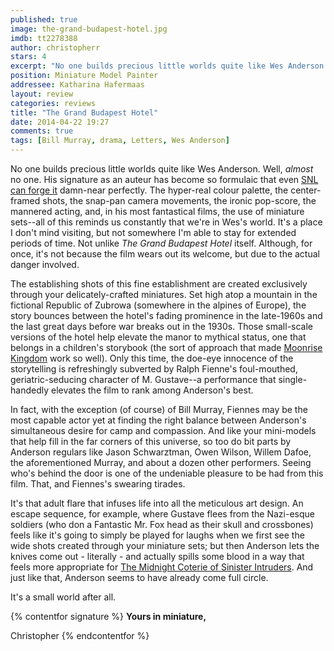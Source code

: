 ```yaml
---
published: true
image: the-grand-budapest-hotel.jpg
imdb: tt2278388
author: christopherr
stars: 4
excerpt: "No one builds precious little worlds quite like Wes Anderson. Well, <em>almost</em> no one."
position: Miniature Model Painter
addressee: Katharina Hafermaas
layout: review
categories: reviews
title: "The Grand Budapest Hotel"
date: 2014-04-22 19:27
comments: true
tags: [Bill Murray, drama, Letters, Wes Anderson]
---
```

No one builds precious little worlds quite like Wes Anderson. Well, _almost_ no one. His signature as an auteur has become so formulaic that even [SNL can forge it][1] damn-near perfectly. The hyper-real colour palette, the center-framed shots, the snap-pan camera movements, the ironic pop-score, the mannered acting, and, in his most fantastical films, the use of miniature sets--all of this reminds us constantly that we're in Wes's world. It's a place I don't mind visiting, but not somewhere I'm able to stay for extended periods of time. Not unlike _The Grand Budapest Hotel_ itself. Although, for once, it's not because the film wears out its welcome, but due to the actual danger involved.

   [1]: http://dailypicksandflicks.com/2013/10/27/snls-wes-anderson-parody-movie-trailer-the-midnight-coterie-of-sinister-intruders-video/

The establishing shots of this fine establishment are created exclusively through your delicately-crafted miniatures. Set high atop a mountain in the fictional Republic of Zubrowa (somewhere in the alpines of Europe), the story bounces between the hotel's fading prominence in the late-1960s and the last great days before war breaks out in the 1930s.  Those small-scale versions of the hotel help elevate the manor to mythical status, one that belongs in a children's storybook (the sort of approach that made [Moonrise Kingdom][2] work so well).  Only this time, the doe-eye innocence of the storytelling is refreshingly subverted by Ralph Fienne's foul-mouthed, geriatric-seducing character of M. Gustave--a performance that single-handedly elevates the film to rank among Anderson's best.

   [2]: /content/2012/7/12/moonrise-kingdom.html

In fact, with the exception (of course) of Bill Murray, Fiennes may be the most capable actor yet at finding the right balance between Anderson's simultaneous desire for camp and compassion. And like your mini-models that help fill in the far corners of this universe, so too do bit parts by Anderson regulars like Jason Schwarztman, Owen Wilson, Willem Dafoe, the aforementioned Murray, and about a dozen other performers. Seeing who's behind the door is one of the undeniable pleasure to be had from this film. That, and Fiennes's swearing tirades.

It's that adult flare that infuses life into all the meticulous art design. An escape sequence, for example, where Gustave flees from the Nazi-esque soldiers (who don a Fantastic Mr. Fox head as their skull and crossbones) feels like it's going to simply be played for laughs when we first see the wide shots created through your miniature sets; but then Anderson lets the knives come out - literally - and actually spills some blood in a way that feels more appropriate for [The Midnight Coterie of Sinister Intruders][3]. And just like that, Anderson seems to have already come full circle.

   [3]: http://vimeo.com/77923089

It's a small world after all.

{% contentfor signature %}
**Yours in miniature,**

Christopher
{% endcontentfor %}